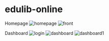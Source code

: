 # edulib-online
Homepage
![homepage](https://user-images.githubusercontent.com/1752399/99910199-03597e00-2ced-11eb-921e-e7fee99a0892.png)
![front](https://user-images.githubusercontent.com/1752399/99910196-ffc5f700-2cec-11eb-9f26-6db271f92101.png)

Dashboard
![login](https://user-images.githubusercontent.com/1752399/99910606-4fa5bd80-2cef-11eb-89d5-a93e4cbd42d0.png)
![dashboard](https://user-images.githubusercontent.com/1752399/99910203-081e3200-2ced-11eb-9ea5-ca8979fe653f.png)
![dashboard1](https://user-images.githubusercontent.com/1752399/99910209-0a808c00-2ced-11eb-9ea1-dbe963e8d234.png)
